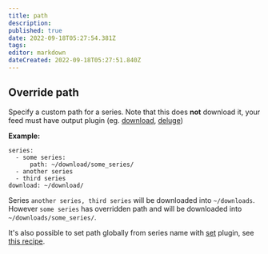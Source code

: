 ```yaml
---
title: path
description: 
published: true
date: 2022-09-18T05:27:54.381Z
tags: 
editor: markdown
dateCreated: 2022-09-18T05:27:51.840Z
---
```


## Override path
Specify a custom path for a series. Note that this does **not** download it, your feed must have output plugin (eg. [download](/Plugins/download), [deluge](/Plugins/deluge))

**Example:**

```
series:
  - some series:
      path: ~/download/some_series/
  - another series
  - third series
download: ~/download/
```

Series `another series, third series` will be downloaded into `~/downloads`. However `some series` has overridden path and will be downloaded into `~/downloads/some_series/`.

It's also possible to set path globally from series name with [set](/Plugins/set) plugin, see [this recipe](/Cookbook/SetPath).